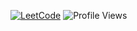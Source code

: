 [![LeetCode](https://img.shields.io/badge/LeetCode-Profile-orange?style=flat&logo=leetcode)](https://leetcode.com/shmarik/)
![Profile Views](https://komarev.com/ghpvc/?username=mibrgmv&color=0e75b6&style=flat)

